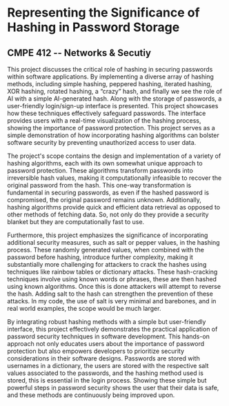 # Representing the Significance of Hashing in Password Storage
## CMPE 412 -- Networks & Secutiy

This project discusses the critical role of hashing in securing passwords within software
applications. By implementing a diverse array of hashing methods, including simple hashing,
peppered hashing, iterated hashing, XOR hashing, rotated hashing, a “crazy” hash, and finally
we see the role of AI with a simple AI-generated hash. Along with the storage of passwords, a
user-friendly login/sign-up interface is presented. This project showcases how these techniques
effectively safeguard passwords. The interface provides users with a real-time visualization of
the hashing process, showing the importance of password protection. This project serves as a
simple demonstration of how incorporating hashing algorithms can bolster software security by
preventing unauthorized access to user data.


The project's scope contains the design and implementation of a variety of hashing algorithms,
each with its own somewhat unique approach to password protection. These algorithms
transform passwords into irreversible hash values, making it computationally infeasible to
recover the original password from the hash. This one-way transformation is fundamental in
securing passwords, as even if the hashed password is compromised, the original password
remains unknown. Additionally, hashing algorithms provide quick and efficient data retrieval as
opposed to other methods of fetching data. So, not only do they provide a security blanket but
they are computationally fast to use.


Furthermore, this project emphasizes the significance of incorporating additional security
measures, such as salt or pepper values, in the hashing process. These randomly generated
values, when combined with the password before hashing, introduce further complexity, making
it substantially more challenging for attackers to crack the hashes using techniques like rainbow
tables or dictionary attacks. These hash-cracking techniques involve using known words or
phrases, these are then hashed using known algorithms. Once this is done attackers will
attempt to reverse the hash. Adding salt to the hash can strengthen the prevention of these
attacks. In my code, the use of salt is very minimal and barebones, and in real world examples,
the scope would be much larger.


By integrating robust hashing methods with a simple but user-friendly interface, this project
effectively demonstrates the practical application of password security techniques in software
development. This hands-on approach not only educates users about the importance of
password protection but also empowers developers to prioritize security considerations in their
software designs. Passwords are stored with usernames in a dictionary, the users are stored
with the respective salt values associated to the passwords, and the hashing method used is
stored, this is essential in the login process. Showing these simple but powerful steps in
password security shows the user that their data is safe, and these methods are continuously
being improved upon.
